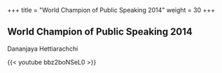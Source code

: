 +++
title =  "World Champion of Public Speaking 2014"
weight = 30
+++

## World Champion of Public Speaking 2014

Dananjaya Hettiarachchi

{{< youtube bbz2boNSeL0 >}}
